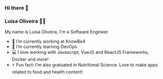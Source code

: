 ### Hi there 👋

### Luisa Oliveira 👩‍💻


My name is Luisa Oliveira, I'm a Software Engineer

- 🔭 I’m currently working at KnowBe4
- 🌱 I’m currently learning DevOps
- 💻 I love working with Javascript, VueJS and ReactJS Frameworks, Docker and more!
- ⚡ Fun fact: I'm also gratuated in Nutritional Science. Love to make apps related to food and health content!
